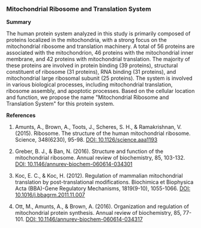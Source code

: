 ### Mitochondrial Ribosome and Translation System

**Summary**

The human protein system analyzed in this study is primarily composed of proteins localized in the mitochondria, with a strong focus on the mitochondrial ribosome and translation machinery. A total of 56 proteins are associated with the mitochondrion, 46 proteins with the mitochondrial inner membrane, and 42 proteins with mitochondrial translation. The majority of these proteins are involved in protein binding (39 proteins), structural constituent of ribosome (31 proteins), RNA binding (31 proteins), and mitochondrial large ribosomal subunit (25 proteins). The system is involved in various biological processes, including mitochondrial translation, ribosome assembly, and apoptotic processes. Based on the cellular location and function, we propose the name "Mitochondrial Ribosome and Translation System" for this protein system.

**References**

1. Amunts, A., Brown, A., Toots, J., Scheres, S. H., & Ramakrishnan, V. (2015). Ribosome. The structure of the human mitochondrial ribosome. Science, 348(6230), 95-98. [DOI: 10.1126/science.aaa1193](https://doi.org/10.1126/science.aaa1193)

2. Greber, B. J., & Ban, N. (2016). Structure and function of the mitochondrial ribosome. Annual review of biochemistry, 85, 103-132. [DOI: 10.1146/annurev-biochem-060614-034301](https://doi.org/10.1146/annurev-biochem-060614-034301)

3. Koc, E. C., & Koc, H. (2012). Regulation of mammalian mitochondrial translation by post-translational modifications. Biochimica et Biophysica Acta (BBA)-Gene Regulatory Mechanisms, 1819(9-10), 1055-1066. [DOI: 10.1016/j.bbagrm.2011.11.007](https://doi.org/10.1016/j.bbagrm.2011.11.007)

4. Ott, M., Amunts, A., & Brown, A. (2016). Organization and regulation of mitochondrial protein synthesis. Annual review of biochemistry, 85, 77-101. [DOI: 10.1146/annurev-biochem-060614-034317](https://doi.org/10.1146/annurev-biochem-060614-034317)